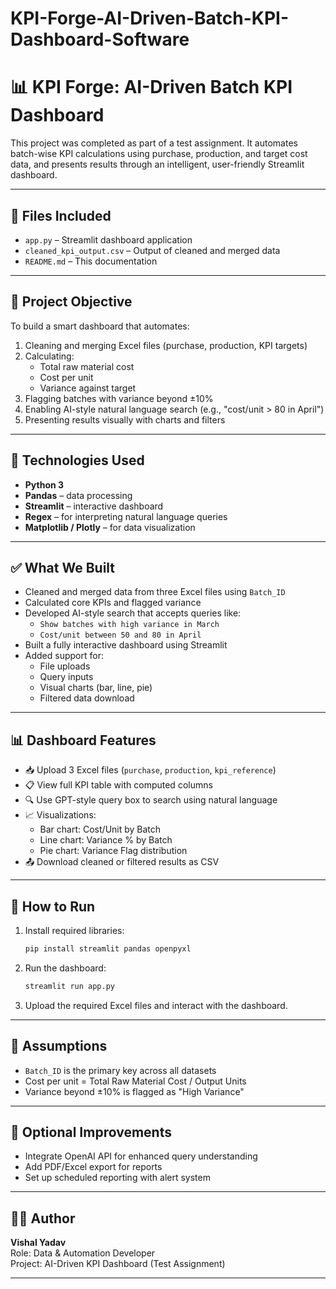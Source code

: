 # KPI-Forge-AI-Driven-Batch-KPI-Dashboard-Software
# 📊 KPI Forge: AI-Driven Batch KPI Dashboard

This project was completed as part of a test assignment. It automates batch-wise KPI calculations using purchase, production, and target cost data, and presents results through an intelligent, user-friendly Streamlit dashboard.

---

## 📁 Files Included

- `app.py` – Streamlit dashboard application  
- `cleaned_kpi_output.csv` – Output of cleaned and merged data  
- `README.md` – This documentation

---

## 🧾 Project Objective

To build a smart dashboard that automates:

1. Cleaning and merging Excel files (purchase, production, KPI targets)  
2. Calculating:  
   - Total raw material cost  
   - Cost per unit  
   - Variance against target  
3. Flagging batches with variance beyond ±10%  
4. Enabling AI-style natural language search (e.g., "cost/unit > 80 in April")  
5. Presenting results visually with charts and filters

---

## 🔧 Technologies Used

- **Python 3**  
- **Pandas** – data processing  
- **Streamlit** – interactive dashboard  
- **Regex** – for interpreting natural language queries  
- **Matplotlib / Plotly** – for data visualization

---

## ✅ What We Built

- Cleaned and merged data from three Excel files using `Batch_ID`  
- Calculated core KPIs and flagged variance  
- Developed AI-style search that accepts queries like:  
  - `Show batches with high variance in March`  
  - `Cost/unit between 50 and 80 in April`  
- Built a fully interactive dashboard using Streamlit  
- Added support for:  
  - File uploads  
  - Query inputs  
  - Visual charts (bar, line, pie)  
  - Filtered data download

---

## 📊 Dashboard Features

- 📥 Upload 3 Excel files (`purchase`, `production`, `kpi_reference`)  
- 📋 View full KPI table with computed columns  
- 🔍 Use GPT-style query box to search using natural language  
- 📈 Visualizations:  
  - Bar chart: Cost/Unit by Batch  
  - Line chart: Variance % by Batch  
  - Pie chart: Variance Flag distribution  
- 📤 Download cleaned or filtered results as CSV

---

## 🚀 How to Run

1. Install required libraries:
   ```bash
   pip install streamlit pandas openpyxl
   ```

2. Run the dashboard:
   ```bash
   streamlit run app.py
   ```

3. Upload the required Excel files and interact with the dashboard.

---

## 📌 Assumptions

- `Batch_ID` is the primary key across all datasets  
- Cost per unit = Total Raw Material Cost / Output Units  
- Variance beyond ±10% is flagged as "High Variance"

------

## 🧠 Optional Improvements

- Integrate OpenAI API for enhanced query understanding  
- Add PDF/Excel export for reports  
- Set up scheduled reporting with alert system

---

## 👨‍💻 Author

**Vishal Yadav**  
Role: Data & Automation Developer  
Project: AI-Driven KPI Dashboard (Test Assignment)

---
